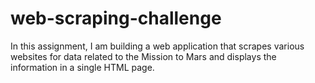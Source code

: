 # web-scraping-challenge
In this assignment, I am building a web application that scrapes various websites for data related to the Mission to Mars and displays the information in a single HTML page.

